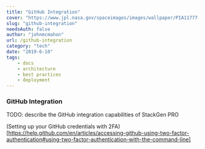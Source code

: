```yaml
---
title: "GitHub Integration"
cover: "https://www.jpl.nasa.gov/spaceimages/images/wallpaper/PIA11777-640x350.jpg"
slug: "github-integration"
needsAuth: false
author: "johnmcmahon"
url: /github-integration
category: "tech"
date: "2019-6-10"
tags:
    - docs
    - architecture
    - best practices
    - deployment
---
```


### GitHub Integration

TODO: describe the GitHub integration capabilities of StackGen PRO

(Setting up your GitHub credentials with 2FA)[https://help.github.com/en/articles/accessing-github-using-two-factor-authentication#using-two-factor-authentication-with-the-command-line]